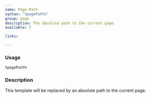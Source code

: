 ```yaml
---
name: Page Path
syntax: "%pagePath%"
group: page
description: The absolute path to the current page.
available: 7

links:

---
```




### Usage

```html
%pagePath%
```



### Description

This template will be replaced by an absolute path to the current page.